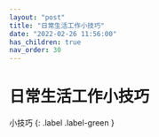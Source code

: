 ```yaml
---
layout: "post"
title: "日常生活工作小技巧"
date: "2022-02-26 11:56:00"
has_children: true
nav_order: 30
---
```


日常生活工作小技巧
====
小技巧
{: .label .label-green }